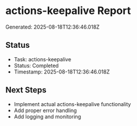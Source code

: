 # actions-keepalive Report

Generated: 2025-08-18T12:36:46.018Z

## Status
- Task: actions-keepalive
- Status: Completed
- Timestamp: 2025-08-18T12:36:46.018Z

## Next Steps
- Implement actual actions-keepalive functionality
- Add proper error handling
- Add logging and monitoring
